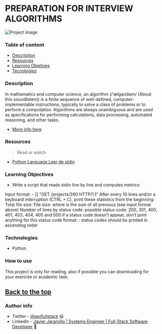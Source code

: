 # PREPARATION FOR INTERVIEW ALGORITHMS


![Project image](https://www.codingdojo.com/blog/wp-content/uploads/article-3467-thumbnail.png)

### Table of content

- [Description](#description)
- [Resources](#resources)
- [Learning Objetives](#learning-objectives)
- [Tecnologies](#technologies)
### Description

In mathematics and computer science, an algorithm (/ˈælɡərɪðəm/ (About this soundlisten)) is a finite sequence of 
well-defined, computer-implementable instructions, typically to solve a class of problems or to perform a computation.
Algorithms are always unambiguous and are used as specifications for performing calculations, data processing,
automated reasoning, and other tasks.

- [More info here](https://en.wikipedia.org/wiki/Algorithm)
### Resources 


>Read or watch

- [ Python Language Leer de stdin](https://riptutorial.com/es/python/example/12984/leer-de-stdin)

### Learning Objectives

- Write a script that reads stdin line by line and computes metrics:

Input format: <IP Address> - [<date>] "GET /projects/260 HTTP/1.1" <status code> <file size>
After every 10 lines and/or a keyboard interruption (CTRL + C), print these statistics from the beginning:
Total file size: File size: <total size>
where <total size> is the sum of all previous <file size> (see input format above)
Number of lines by status code:
possible status code: 200, 301, 400, 401, 403, 404, 405 and 500
if a status code doesn’t appear, don’t print anything for this status code
format: <status code>: <number>
status codes should be printed in ascending order

### Technologies

- Python

### How to use

This project is only for reading, also if possible you can downloading for your exercise or academic task.

[Back to the top](#advanced-html)
---
### Author info

- Twitter - [@javifullstack](https://twitter.com/javifullstack) :smiley: 
- Linkedin - [Javier Jaramillo | Systems Engineer | Full-Stack Software Developer](https://www.linkedin.com/in/javier-jaramillo-346b681a1/) :gem:


